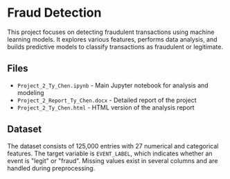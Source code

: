 # Fraud Detection

This project focuses on detecting fraudulent transactions using machine learning models. It explores various features, performs data analysis, and builds predictive models to classify transactions as fraudulent or legitimate.

## Files

- `Project_2_Ty_Chen.ipynb` - Main Jupyter notebook for analysis and modeling  
- `Project_2_Report_Ty_Chen.docx` - Detailed report of the project  
- `Project_2_Ty_Chen.html` - HTML version of the analysis report  

## Dataset

The dataset consists of 125,000 entries with 27 numerical and categorical features. The target variable is `EVENT_LABEL`, which indicates whether an event is "legit" or "fraud". Missing values exist in several columns and are handled during preprocessing.
